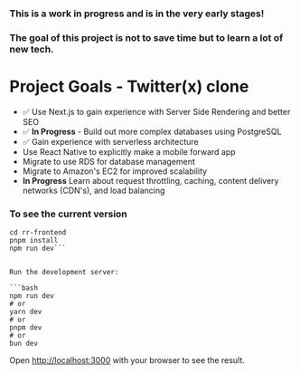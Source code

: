 ### This is a work in progress and is in the very early stages!
### The goal of this project is not to save time but to learn a lot of new tech.

# Project Goals - Twitter(x) clone
- ✅ Use Next.js to gain experience with Server Side Rendering and better SEO
- ✅ **In Progress** - Build out more complex databases using PostgreSQL
- ✅ Gain experience with serverless architecture
- Use React Native to explicitly make a mobile forward app
- Migrate to use RDS for database management
- Migrate to Amazon's EC2 for improved scalability
- **In Progress** Learn about request throttling, caching, content delivery networks (CDN's), and load balancing


### To see the current version

```git clone git@github.com:Ringworm-Relief/rr-frontend.git
cd rr-frontend
pnpm install
npm run dev```


Run the development server:

```bash
npm run dev
# or
yarn dev
# or
pnpm dev
# or
bun dev
```

Open [http://localhost:3000](http://localhost:3000) with your browser to see the result.

